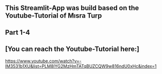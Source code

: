 ## This Streamlit-App was build based on the Youtube-Tutorial of Mısra Turp 
## Part 1-4

## [You can reach the Youtube-Tutorial here:]
https://www.youtube.com/watch?v=-IM3531b1XU&list=PLM8lYG2MzHmTATqBUZCQW9w816ndU0xHc&index=1
